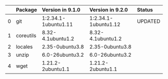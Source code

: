 <!-- markdown-link-check-disable -->

|    | Package   | Version in 9.1.0     | Version in 9.2.0     | Status   |
|---:|:----------|:---------------------|:---------------------|:---------|
|  0 | git       | 1:2.34.1-1ubuntu1.11 | 1:2.34.1-1ubuntu1.12 | UPDATED  |
|  1 | coreutils | 8.32-4.1ubuntu1.2    | 8.32-4.1ubuntu1.2    |          |
|  2 | locales   | 2.35-0ubuntu3.8      | 2.35-0ubuntu3.8      |          |
|  3 | unzip     | 6.0-26ubuntu3.2      | 6.0-26ubuntu3.2      |          |
|  4 | wget      | 1.21.2-2ubuntu1.1    | 1.21.2-2ubuntu1.1    |          |